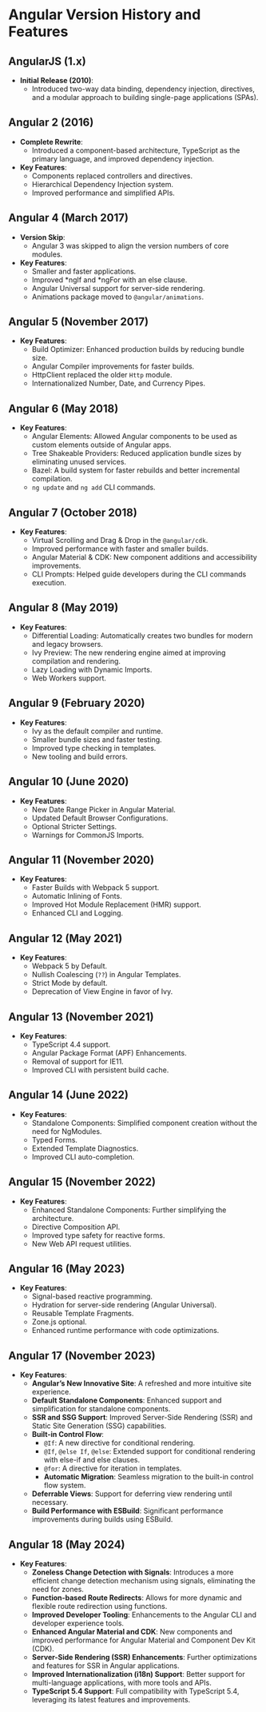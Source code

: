 # Angular Version History and Features

## AngularJS (1.x)
- **Initial Release (2010)**: 
  - Introduced two-way data binding, dependency injection, directives, and a modular approach to building single-page applications (SPAs).

## Angular 2 (2016)
- **Complete Rewrite**: 
  - Introduced a component-based architecture, TypeScript as the primary language, and improved dependency injection.
- **Key Features**:
  - Components replaced controllers and directives.
  - Hierarchical Dependency Injection system.
  - Improved performance and simplified APIs.

## Angular 4 (March 2017)
- **Version Skip**: 
  - Angular 3 was skipped to align the version numbers of core modules.
- **Key Features**:
  - Smaller and faster applications.
  - Improved *ngIf and *ngFor with an else clause.
  - Angular Universal support for server-side rendering.
  - Animations package moved to `@angular/animations`.

## Angular 5 (November 2017)
- **Key Features**:
  - Build Optimizer: Enhanced production builds by reducing bundle size.
  - Angular Compiler improvements for faster builds.
  - HttpClient replaced the older `Http` module.
  - Internationalized Number, Date, and Currency Pipes.

## Angular 6 (May 2018)
- **Key Features**:
  - Angular Elements: Allowed Angular components to be used as custom elements outside of Angular apps.
  - Tree Shakeable Providers: Reduced application bundle sizes by eliminating unused services.
  - Bazel: A build system for faster rebuilds and better incremental compilation.
  - `ng update` and `ng add` CLI commands.

## Angular 7 (October 2018)
- **Key Features**:
  - Virtual Scrolling and Drag & Drop in the `@angular/cdk`.
  - Improved performance with faster and smaller builds.
  - Angular Material & CDK: New component additions and accessibility improvements.
  - CLI Prompts: Helped guide developers during the CLI commands execution.

## Angular 8 (May 2019)
- **Key Features**:
  - Differential Loading: Automatically creates two bundles for modern and legacy browsers.
  - Ivy Preview: The new rendering engine aimed at improving compilation and rendering.
  - Lazy Loading with Dynamic Imports.
  - Web Workers support.

## Angular 9 (February 2020)
- **Key Features**:
  - Ivy as the default compiler and runtime.
  - Smaller bundle sizes and faster testing.
  - Improved type checking in templates.
  - New tooling and build errors.

## Angular 10 (June 2020)
- **Key Features**:
  - New Date Range Picker in Angular Material.
  - Updated Default Browser Configurations.
  - Optional Stricter Settings.
  - Warnings for CommonJS Imports.

## Angular 11 (November 2020)
- **Key Features**:
  - Faster Builds with Webpack 5 support.
  - Automatic Inlining of Fonts.
  - Improved Hot Module Replacement (HMR) support.
  - Enhanced CLI and Logging.

## Angular 12 (May 2021)
- **Key Features**:
  - Webpack 5 by Default.
  - Nullish Coalescing (`??`) in Angular Templates.
  - Strict Mode by default.
  - Deprecation of View Engine in favor of Ivy.

## Angular 13 (November 2021)
- **Key Features**:
  - TypeScript 4.4 support.
  - Angular Package Format (APF) Enhancements.
  - Removal of support for IE11.
  - Improved CLI with persistent build cache.

## Angular 14 (June 2022)
- **Key Features**:
  - Standalone Components: Simplified component creation without the need for NgModules.
  - Typed Forms.
  - Extended Template Diagnostics.
  - Improved CLI auto-completion.

## Angular 15 (November 2022)
- **Key Features**:
  - Enhanced Standalone Components: Further simplifying the architecture.
  - Directive Composition API.
  - Improved type safety for reactive forms.
  - New Web API request utilities.

## Angular 16 (May 2023)
- **Key Features**:
  - Signal-based reactive programming.
  - Hydration for server-side rendering (Angular Universal).
  - Reusable Template Fragments.
  - Zone.js optional.
  - Enhanced runtime performance with code optimizations.

## Angular 17 (November 2023)
- **Key Features**:
  - **Angular’s New Innovative Site**: A refreshed and more intuitive site experience.
  - **Default Standalone Components**: Enhanced support and simplification for standalone components.
  - **SSR and SSG Support**: Improved Server-Side Rendering (SSR) and Static Site Generation (SSG) capabilities.
  - **Built-in Control Flow**:
    - `@If`: A new directive for conditional rendering.
    - `@If`, `@else If`, `@else`: Extended support for conditional rendering with else-if and else clauses.
    - `@for`: A directive for iteration in templates.
    - **Automatic Migration**: Seamless migration to the built-in control flow system.
  - **Deferrable Views**: Support for deferring view rendering until necessary.
  - **Build Performance with ESBuild**: Significant performance improvements during builds using ESBuild.

## Angular 18 (May 2024)
- **Key Features**:
  - **Zoneless Change Detection with Signals**: Introduces a more efficient change detection mechanism using signals, eliminating the need for zones.
  - **Function-based Route Redirects**: Allows for more dynamic and flexible route redirection using functions.
  - **Improved Developer Tooling**: Enhancements to the Angular CLI and developer experience tools.
  - **Enhanced Angular Material and CDK**: New components and improved performance for Angular Material and Component Dev Kit (CDK).
  - **Server-Side Rendering (SSR) Enhancements**: Further optimizations and features for SSR in Angular applications.
  - **Improved Internationalization (i18n) Support**: Better support for multi-language applications, with more tools and APIs.
  - **TypeScript 5.4 Support**: Full compatibility with TypeScript 5.4, leveraging its latest features and improvements.


